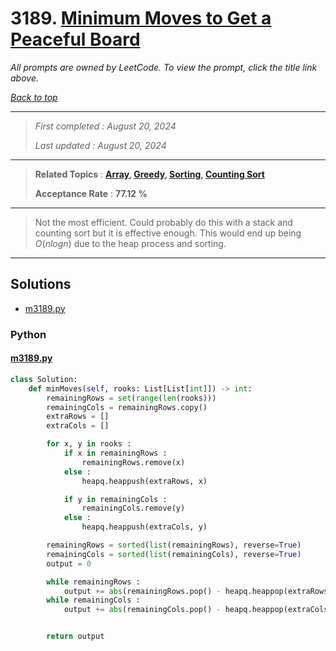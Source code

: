 # 3189. [Minimum Moves to Get a Peaceful Board](<https://leetcode.com/problems/minimum-moves-to-get-a-peaceful-board>)

*All prompts are owned by LeetCode. To view the prompt, click the title link above.*

*[Back to top](<../README.md>)*

------

> *First completed : August 20, 2024*
>
> *Last updated : August 20, 2024*

------

> **Related Topics** : **[Array](<by_topic/Array.md>), [Greedy](<by_topic/Greedy.md>), [Sorting](<by_topic/Sorting.md>), [Counting Sort](<by_topic/Counting Sort.md>)**
>
> **Acceptance Rate** : **77.12 %**

------

> Not the most efficient. Could probably do this with a stack and counting sort but it 
> is effective enough. This would end up being $O(nlogn)$ due to the heap process 
> and sorting.
> 

------

## Solutions

- [m3189.py](<../my-submissions/m3189.py>)
### Python
#### [m3189.py](<../my-submissions/m3189.py>)
```Python
class Solution:
    def minMoves(self, rooks: List[List[int]]) -> int:
        remainingRows = set(range(len(rooks)))
        remainingCols = remainingRows.copy()
        extraRows = []
        extraCols = []

        for x, y in rooks :
            if x in remainingRows :
                remainingRows.remove(x)
            else :
                heapq.heappush(extraRows, x)

            if y in remainingCols :
                remainingCols.remove(y)
            else :
                heapq.heappush(extraCols, y)

        remainingRows = sorted(list(remainingRows), reverse=True)
        remainingCols = sorted(list(remainingCols), reverse=True)
        output = 0

        while remainingRows :
            output += abs(remainingRows.pop() - heapq.heappop(extraRows))
        while remainingCols :
            output += abs(remainingCols.pop() - heapq.heappop(extraCols))


        return output

```

